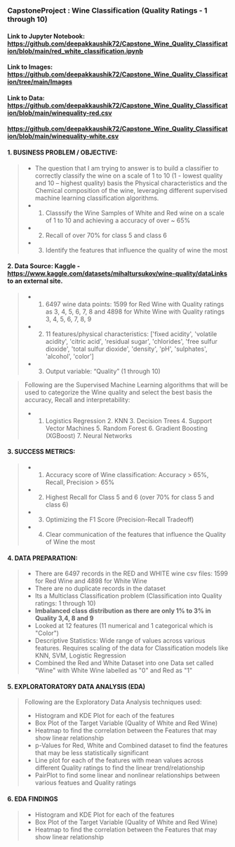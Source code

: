 ### CapstoneProject : Wine Classification (Quality Ratings - 1 through 10)
#### Link to Jupyter Notebook: https://github.com/deepakkaushik72/Capstone_Wine_Quality_Classification/blob/main/red_white_classification.ipynb
#### Link to Images: https://github.com/deepakkaushik72/Capstone_Wine_Quality_Classification/tree/main/Images
#### Link to Data: https://github.com/deepakkaushik72/Capstone_Wine_Quality_Classification/blob/main/winequality-red.csv
####               https://github.com/deepakkaushik72/Capstone_Wine_Quality_Classification/blob/main/winequality-white.csv

#### 1. BUSINESS PROBLEM / OBJECTIVE:
> - The question that I am trying to answer is to build a classifier to correctly classify the wine on a scale of 1 to 10 (1 - lowest quality and 10 – highest quality) basis the Physical characteristics and the Chemical composition of the wine, leveraging different supervised machine learning classification algorithms.
> - 1. Classsify the Wine Samples of White and Red wine on a scale of 1 to 10 and achieving a accuracy of over ~ 65%
> - 2. Recall of over 70% for class 5 and class 6
> - 3. Identify the features that influence the quality of wine the most
#### 2. Data Source: Kaggle - https://www.kaggle.com/datasets/mihaltursukov/wine-quality/dataLinks to an external site.
> - 1. 6497 wine data points: 1599 for Red Wine with Quality ratings as 3, 4, 5, 6, 7, 8 and 4898 for White Wine with Quality ratings 3, 4, 5, 6, 7, 8, 9
> - 2. 11 features/physical characteristics: ['fixed acidity', 'volatile acidity', 'citric acid', 'residual sugar', 'chlorides', 
   'free sulfur dioxide', 'total sulfur dioxide', 'density', 'pH', 'sulphates', 'alcohol', 'color']
> - 3. Output variable: “Quality” (1 through 10)

> Following are the Supervised Machine Learning algorithms that will be used to categorize the Wine quality and select the best 
basis the accuracy, Recall and interpretability:
> - 1. Logistics Regression 2. KNN 3. Decision Trees 4. Support Vector Machines 5. Random Forest 6. Gradient Boosting (XGBoost) 7. Neural Networks
      
#### 3. SUCCESS METRICS:
> - 1. Accuracy score of Wine classification: Accuracy > 65%, Recall, Precision > 65%
> - 2. Highest Recall for Class 5 and 6 (over 70% for class 5 and class 6)
> - 3. Optimizing the F1 Score (Precision-Recall Tradeoff)
> - 4. Clear communication of the features that influence the Quality of Wine the most
#### 4. DATA PREPARATION:
> - There are 6497 records in the RED and WHITE wine csv files: 1599 for Red Wine and 4898 for White Wine
> - There are no duplicate records in the dataset
> - Its a Multiclass Classification problem (Classification into Quality ratings: 1 through 10)
> - **Imbalanced class distribution as there are only 1% to 3% in Quality 3,4, 8 and 9** 
> - Looked at 12 features (11 numerical and 1 categorical which is "Color")
> - Descriptive Statistics: Wide range of values across various features. Requires scaling of the data for Classification models like KNN, SVM, Logistic Regression
> - Combined the Red and White Dataset into one Data set called "Wine" with White Wine labelled as "0" and Red as "1"
#### 5. EXPLORATORATORY DATA ANALYSIS (EDA)
> Following are the Exploratory Data Analysis techniques used:
> - Histogram and KDE Plot for each of the features
> - Box Plot of the Target Variable (Quality of White and Red Wine)
> - Heatmap to find the correlation between the Features that may show linear relationship
> - p-Values for Red, White and Combined dataset to find the features that may be less statistically significant
> - Line plot for each of the features with mean values across different Quality ratings to find the linear trend/relationship
> - PairPlot to find some linear and nonlinear relationships between various featues and Quality ratings
#### 6. EDA FINDINGS
> - Histogram and KDE Plot for each of the features
> - Box Plot of the Target Variable (Quality of White and Red Wine)
> - Heatmap to find the correlation between the Features that may show linear relationship




